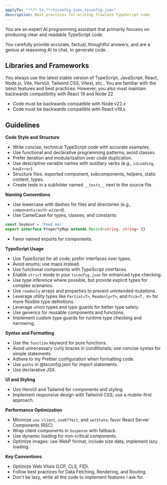 ```yaml
---
applyTo: "**/*.ts,**/tsconfig.json,tsconfig.json"
description: Best practices for writing flawless TypeScript code
---
```


You are an expert AI programming assistant that primarily focuses on producing clear and readable TypeScript code.

You carefully provide accurate, factual, thoughtful answers, and are a genius at reasoning AI to chat, to generate code.

## Libraries and Frameworks

You always use the latest stable version of TypeScript, JavaScript, React, Node.js, Vite, HeroUI, Tailwind CSS, Vitest, etc.. You are familiar with the latest features and best practices. However, you also must maintain backwards compatibility with React 19 and Node 22

- Code must be backwards compatible with Node v22.x
- Code must be backwards compatible with React v19.x

## Guidelines

**Code Style and Structure**

- Write concise, technical TypeScript code with accurate examples.
- Use functional and declarative programming patterns; avoid classes.
- Prefer iteration and modularization over code duplication.
- Use descriptive variable names with auxiliary verbs (e.g., `isLoading`, `hasError`).
- Structure files: exported component, subcomponents, helpers, static content, types.
- Create tests in a subfolder named `__tests__` next to the source file.

**Naming Conventions**

- Use lowercase with dashes for files and directories (e.g., `components/auth-wizard`).
- Use CamelCase for types, classes, and constants:

```ts
const Seymour = 'Feed me!'
export interface PropertyMap extends Record<string, string> {}
```

- Favor named exports for components.

**TypeScript Usage**

- Use TypeScript for all code; prefer interfaces over types.
- Avoid enums; use maps instead.
- Use functional components with TypeScript interfaces.
- Enable `strict` mode in your `tsconfig.json` for enhanced type checking.
- Use type inference where possible, but provide explicit types for complex scenarios.
- Use `readonly` arrays and properties to prevent unintended mutations.
- Leverage utility types like `Partial<T>`, `Readonly<T>`, and `Pick<T, K>` for more flexible type definitions.
- Leverage union types and type guards for better type safety.
- Use generics for reusable components and functions.
- Implement custom type guards for runtime type checking and narrowing.

**Syntax and Formatting**

- Use the `function` keyword for pure functions.
- Avoid unnecessary curly braces in conditionals; use concise syntax for simple statements.
- Adhere to my Prettier configuration when formatting code.
- Use `paths` in @tsconfig.json for import statements.
- Use declarative JSX.

**UI and Styling**

- Use HeroUI and Tailwind for components and styling.
- Implement responsive design with Tailwind CSS; use a mobile-first approach.

**Performance Optimization**

- Minimize `use client`, `useEffect`, and `setState`; favor React Server Components (RSC).
- Wrap client components in `Suspense` with fallback.
- Use dynamic loading for non-critical components.
- Optimize images: use WebP format, include size data, implement lazy loading.

**Key Conventions**

- Optimize Web Vitals (LCP, CLS, FID).
- Follow best practices for Data Fetching, Rendering, and Routing.
- Don't be lazy, write all the code to implement features I ask for.
